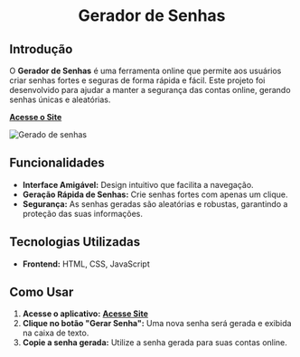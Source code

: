 <h1 align="center">Gerador de Senhas</h1>

## Introdução

O **Gerador de Senhas** é uma ferramenta online que permite aos usuários criar senhas fortes e seguras de forma rápida e fácil. Este projeto foi desenvolvido para ajudar a manter a segurança das contas online, gerando senhas únicas e aleatórias.

[**Acesse o Site**](https://fernandojesuss.github.io/Gerador_de_Senhas/)

![Gerado de senhas](https://github.com/FernandoJesuss/Gerador_de_Senhas/blob/main/img/gerador%20de%20senhas.png)



## Funcionalidades

- **Interface Amigável:** Design intuitivo que facilita a navegação.
- **Geração Rápida de Senhas:** Crie senhas fortes com apenas um clique.
- **Segurança:** As senhas geradas são aleatórias e robustas, garantindo a proteção das suas informações.

## Tecnologias Utilizadas

- **Frontend:** HTML, CSS, JavaScript

## Como Usar

1. **Acesse o aplicativo:** [**Acesse Site**](https://fernandojesuss.github.io/Gerador_de_Senhas/)
2. **Clique no botão "Gerar Senha":** Uma nova senha será gerada e exibida na caixa de texto.
3. **Copie a senha gerada:** Utilize a senha gerada para suas contas online.
